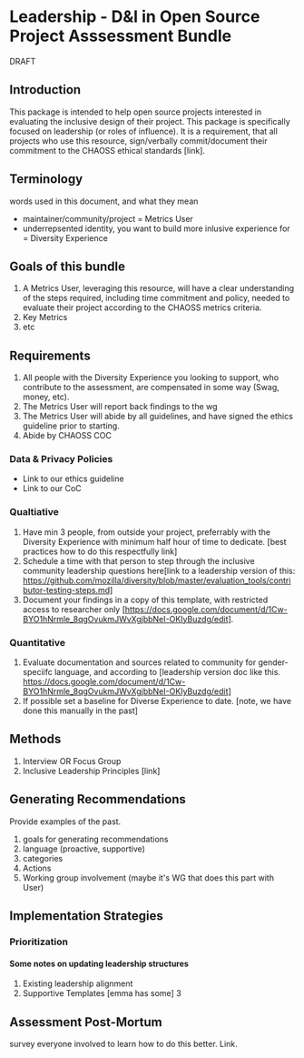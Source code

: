 # Leadership - D&I in Open Source Project Asssessment Bundle

DRAFT

## Introduction
This package is intended to help open source projects interested in evaluating the inclusive design of their project. This package is specifically focused on leadership (or roles of influence).
It is a requirement, that all projects who use this resource, sign/verbally commit/document their commitment to the CHAOSS ethical standards [link].

## Terminology
words used in this document, and what they mean

* maintainer/community/project = Metrics User
* underrepsented identity, you want to build more inlusive experience for  = Diversity Experience

## Goals of this bundle

1. A Metrics User,  leveraging this resource, will have a clear understanding of the steps required, including time commitment and policy, needed to evaluate their project according to the CHAOSS metrics criteria.
2. Key Metrics
3. etc

## Requirements

1. All people with the Diversity Experience you looking to support, who contribute to the assessment,  are compensated in some way (Swag, money, etc).
2. The Metrics User will report back findings to the wg
3. The Metrics User will abide by all guidelines, and have signed the ethics guideline prior to starting.
4. Abide by CHAOSS COC

### Data & Privacy Policies
* Link to our ethics guideline
* Link to our CoC

### Qualtiative
1. Have min 3 people, from outside your project, preferrably with the Diversity Experience with minimum half hour of time to dedicate.  [best practices how to do this respectfully link]
2. Schedule a time with that person to step through the inclusive community leadership questions here[link to a leadership version of this:  https://github.com/mozilla/diversity/blob/master/evaluation_tools/contributor-testing-steps.md]
3. Document your findings in a copy of this template, with restricted access to researcher only [https://docs.google.com/document/d/1Cw-BYO1hNrmle_8qgOvukmJWvXgjbbNeI-OKIyBuzdg/edit].

### Quantitative
1. Evaluate documentation and sources related to community for gender-speciifc language, and according to [leadership version doc like this. https://docs.google.com/document/d/1Cw-BYO1hNrmle_8qgOvukmJWvXgjbbNeI-OKIyBuzdg/edit]
2. If possible set a baseline for Diverse Experience to date. [note, we have done this manually in the past]

## Methods

1. Interview OR Focus Group
2. Inclusive Leadership Principles [link]

## Generating Recommendations 

Provide examples of the past.
1. goals for generating recommendations
2. language (proactive, supportive)
3. categories
4. Actions
5. Working group involvement (maybe it's WG that does this part with User)

## Implementation Strategies

### Prioritization

#### Some notes on updating leadership structures
1. Existing leadership alignment
2. Supportive Templates [emma has some]
3 

## Assessment Post-Mortum

survey everyone involved to learn how to do this better. Link.





